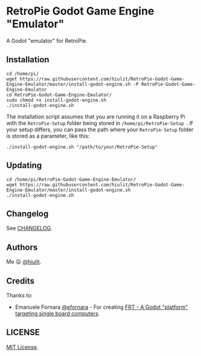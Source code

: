 # RetroPie Godot Game Engine "Emulator"

A Godot "emulator" for RetroPie.

## Installation

```
cd /home/pi/
wget https://raw.githubusercontent.com/hiulit/RetroPie-Godot-Game-Engine-Emulator/master/install-godot-engine.sh -P RetroPie-Godot-Game-Engine-Emulator
cd RetroPie-Godot-Game-Engine-Emulator/
sudo chmod +x install-godot-engine.sh
./install-godot-engine.sh
```

The installation script assumes that you are running it on a Raspberry Pi with the `RetroPie-Setup` folder being stored in `/home/pi/RetroPie-Setup `. If your setup differs, you can pass the path where your `RetroPie-Setup` folder is stored as a parameter, like this:


```
./install-godot-engine.sh "/path/to/your/RetroPie-Setup"
```

## Updating

```
cd /home/pi/RetroPie-Godot-Game-Engine-Emulator/
wget https://raw.githubusercontent.com/hiulit/RetroPie-Godot-Game-Engine-Emulator/master/install-godot-engine.sh
./install-godot-engine.sh
```

## Changelog

See [CHANGELOG](/CHANGELOG.md).

## Authors

Me 😛 [@hiulit](https://github.com/hiulit).


## Credits

Thanks to:

- Emanuele Fornara [@efornara](https://github.com/efornara) - For creating [FRT - A Godot "platform" targeting single board computers](https://github.com/efornara/frt).

## LICENSE

[MIT License](/LICENSE).
